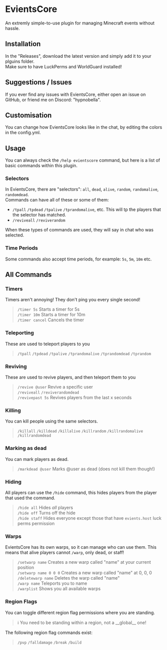 # EvientsCore
An extremly simple-to-use plugin for managing Minecraft events without hassle.
## Installation
In the "Releases", download the latest version and simply add it to your plguins folder.  
Make sure to have LuckPerms and WorldGuard installed!
## Suggestions / Issues
If you ever find any issues with EvientsCore, either open an issue on GitHub, or friend me on Discord: "hypnobella".
## Customisation
You can change how EvientsCore looks like in the chat, by editing the colors in the config.yml.
## Usage
You can always check the `/help evientscore` command, but here is a list of basic commands within this plugin.
### Selectors
In EvientsCore, there are "selectors": `all`, `dead`, `alive`, `random`, `randomalive`, `randomdead`.  
Commands can have all of these or some of them:

- `/tpall` `/tpdead` `/tpalive` `/tprandomalive`, etc. This will tp the players that the selector has matched.
- `/reviveall` `/reviverandom`

When these types of commands are used, they will say in chat who was selected.
### Time Periods
Some commands also accept time periods, for example: `5s`, `5m`, `10m` etc.
## All Commands
### Timers
Timers aren't annoying! They don't ping you every single second!
> `/timer 5s` Starts a timer for 5s  
> `/timer 10m` Starts a timer for 10m  
> `/timer cancel` Cancels the timer  
### Teleporting
These are used to teleport players to you
> `/tpall` `/tpdead` `/tpalive` `/tprandomalive` `/tprandomdead` `/tprandom`  
### Reviving
These are used to revive players, and then teleport them to you
> `/revive @user` Revive a specific user  
> `/reviveall` `/reviverandomdead`  
> `/revivepast 5s` Revives players from the last x seconds  
### Killing
You can kill people using the same selectors.
> `/killall` `/killdead` `/killalive` `/killrandom` `/killrandomalive` `/killrandomdead`  
### Marking as dead
You can mark players as dead.
> `/markdead @user` Marks @user as dead (does not kill them though!)  
### Hiding
All players can use the `/hide` command, this hides players from the player that used the command.
> `/hide all` Hides *all* players  
> `/hide off` Turns off the hide  
> `/hide staff` Hides everyone except those that have `evients.host` luck perms permission  
### Warps
EvientsCore has its own warps, so it can manage who can use them. This means that alive players cannot `/warp`, only dead, or staff!
> `/setwarp name` Creates a new warp called "name" at your current position  
> `/setwarp name 0 0 0` Creates a new warp called "name" at 0, 0, 0  
> `/deletewarp name` Deletes the warp called "name"  
> `/warp name` Teleports you to name  
> `/warplist` Shows you all available warps  
### Region Flags
You can toggle different region flag permissions where you are standing.
> ℹ️ You need to be standing within a region, not a \_\_global\_\_ one!

The following region flag commands exist:
> `/pvp` `/falldamage` `/break` `/build`